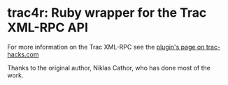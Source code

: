 trac4r: Ruby wrapper for the Trac XML-RPC API
=============================================

For more information on the Trac XML-RPC see the [plugin's page on trac-hacks.com](http://trac-hacks.org/wiki/XmlRpcPlugin#UsingfromRuby)

Thanks to the original author, Niklas Cathor, who has done most of the work.
